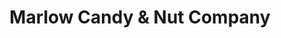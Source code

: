 ---
title: "Marlow Candy & Nut Company"
url: /englewood/marlow-candy-und-nut-company/
shop: Süßwaren
---
